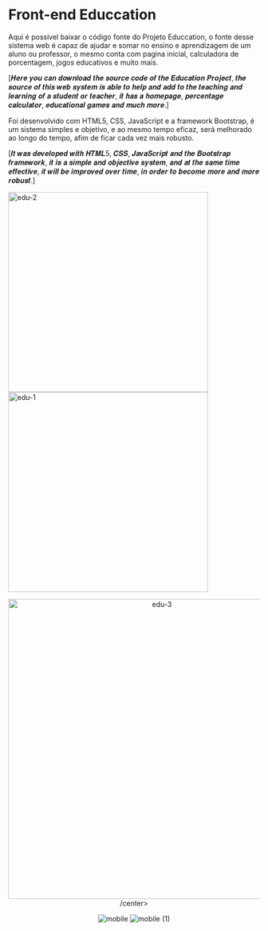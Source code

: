 # Front-end Educcation
Aqui é possível baixar o código fonte do Projeto Educcation, o fonte desse sistema web é capaz de ajudar e somar no ensino e aprendizagem de um aluno ou professor, o mesmo conta com pagina inicial, calculadora de porcentagem, jogos educativos e muito mais.

[𝑯𝒆𝒓𝒆 𝒚𝒐𝒖 𝒄𝒂𝒏 𝒅𝒐𝒘𝒏𝒍𝒐𝒂𝒅 𝒕𝒉𝒆 𝒔𝒐𝒖𝒓𝒄𝒆 𝒄𝒐𝒅𝒆 𝒐𝒇 𝒕𝒉𝒆 𝑬𝒅𝒖𝒄𝒂𝒕𝒊𝒐𝒏 𝑷𝒓𝒐𝒋𝒆𝒄𝒕, 𝒕𝒉𝒆 𝒔𝒐𝒖𝒓𝒄𝒆 𝒐𝒇 𝒕𝒉𝒊𝒔 𝒘𝒆𝒃 𝒔𝒚𝒔𝒕𝒆𝒎 𝒊𝒔 𝒂𝒃𝒍𝒆 𝒕𝒐 𝒉𝒆𝒍𝒑 𝒂𝒏𝒅 𝒂𝒅𝒅 𝒕𝒐 𝒕𝒉𝒆 𝒕𝒆𝒂𝒄𝒉𝒊𝒏𝒈 𝒂𝒏𝒅 𝒍𝒆𝒂𝒓𝒏𝒊𝒏𝒈 𝒐𝒇 𝒂 𝒔𝒕𝒖𝒅𝒆𝒏𝒕 𝒐𝒓 𝒕𝒆𝒂𝒄𝒉𝒆𝒓, 𝒊𝒕 𝒉𝒂𝒔 𝒂 𝒉𝒐𝒎𝒆𝒑𝒂𝒈𝒆, 𝒑𝒆𝒓𝒄𝒆𝒏𝒕𝒂𝒈𝒆 𝒄𝒂𝒍𝒄𝒖𝒍𝒂𝒕𝒐𝒓, 𝒆𝒅𝒖𝒄𝒂𝒕𝒊𝒐𝒏𝒂𝒍 𝒈𝒂𝒎𝒆𝒔 𝒂𝒏𝒅 𝒎𝒖𝒄𝒉 𝒎𝒐𝒓𝒆.]

Foi desenvolvido com HTML5, CSS, JavaScript e a framework Bootstrap, é um sistema simples e objetivo, e ao mesmo tempo eficaz, será melhorado ao longo do tempo, afim de ficar cada vez mais robusto.

[𝑰𝒕 𝒘𝒂𝒔 𝒅𝒆𝒗𝒆𝒍𝒐𝒑𝒆𝒅 𝒘𝒊𝒕𝒉 𝑯𝑻𝑴𝑳5, 𝑪𝑺𝑺, 𝑱𝒂𝒗𝒂𝑺𝒄𝒓𝒊𝒑𝒕 𝒂𝒏𝒅 𝒕𝒉𝒆 𝑩𝒐𝒐𝒕𝒔𝒕𝒓𝒂𝒑 𝒇𝒓𝒂𝒎𝒆𝒘𝒐𝒓𝒌, 𝒊𝒕 𝒊𝒔 𝒂 𝒔𝒊𝒎𝒑𝒍𝒆 𝒂𝒏𝒅 𝒐𝒃𝒋𝒆𝒄𝒕𝒊𝒗𝒆 𝒔𝒚𝒔𝒕𝒆𝒎, 𝒂𝒏𝒅 𝒂𝒕 𝒕𝒉𝒆 𝒔𝒂𝒎𝒆 𝒕𝒊𝒎𝒆 𝒆𝒇𝒇𝒆𝒄𝒕𝒊𝒗𝒆, 𝒊𝒕 𝒘𝒊𝒍𝒍 𝒃𝒆 𝒊𝒎𝒑𝒓𝒐𝒗𝒆𝒅 𝒐𝒗𝒆𝒓 𝒕𝒊𝒎𝒆, 𝒊𝒏 𝒐𝒓𝒅𝒆𝒓 𝒕𝒐 𝒃𝒆𝒄𝒐𝒎𝒆 𝒎𝒐𝒓𝒆 𝒂𝒏𝒅 𝒎𝒐𝒓𝒆 𝒓𝒐𝒃𝒖𝒔𝒕.]



<img width="400" alt="edu-2" src="https://user-images.githubusercontent.com/62378264/215921595-53e2ae78-f836-46d4-85a5-1701ae0832d1.png"> <img width="400" alt="edu-1" src="https://user-images.githubusercontent.com/62378264/215921550-542decfa-1880-4cb3-a272-1485fd546d67.png">

<center><img width="600" alt="edu-3" src="https://user-images.githubusercontent.com/62378264/215921625-279e65d3-5e6d-4bde-a46d-82ad8796b8d6.png">/center>

![mobile](https://user-images.githubusercontent.com/62378264/215921514-a3016d59-d5f5-43ec-a45e-64ad5760ead0.png) ![mobile (1)](https://user-images.githubusercontent.com/62378264/215921491-f646d501-73dc-4019-9d87-42135c40e607.png)
